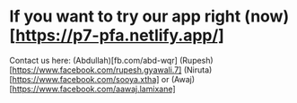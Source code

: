 
# If you want to try our app right (now)[https://p7-pfa.netlify.app/]


Contact us here: (Abdullah)[fb.com/abd-wqr] (Rupesh)[https://www.facebook.com/rupesh.gyawali.7] (Niruta)[https://www.facebook.com/sooya.xtha] or (Awaj)[https://www.facebook.com/aawaj.lamixane]
